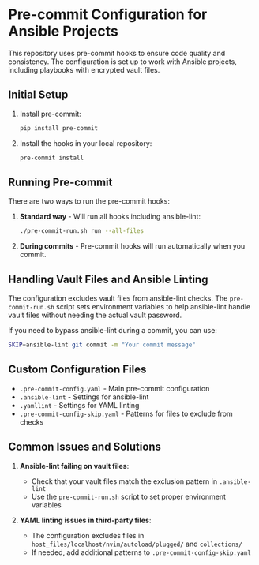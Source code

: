 # Pre-commit Configuration for Ansible Projects

This repository uses pre-commit hooks to ensure code quality and consistency. The configuration is set up to work with Ansible projects, including playbooks with encrypted vault files.

## Initial Setup

1. Install pre-commit:
   ```bash
   pip install pre-commit
   ```

2. Install the hooks in your local repository:
   ```bash
   pre-commit install
   ```

## Running Pre-commit

There are two ways to run the pre-commit hooks:

1. **Standard way** - Will run all hooks including ansible-lint:
   ```bash
   ./pre-commit-run.sh run --all-files
   ```

2. **During commits** - Pre-commit hooks will run automatically when you commit.

## Handling Vault Files and Ansible Linting

The configuration excludes vault files from ansible-lint checks. The `pre-commit-run.sh` script sets environment variables to help ansible-lint handle vault files without needing the actual vault password.

If you need to bypass ansible-lint during a commit, you can use:
```bash
SKIP=ansible-lint git commit -m "Your commit message"
```

## Custom Configuration Files

- `.pre-commit-config.yaml` - Main pre-commit configuration
- `.ansible-lint` - Settings for ansible-lint
- `.yamllint` - Settings for YAML linting
- `.pre-commit-config-skip.yaml` - Patterns for files to exclude from checks

## Common Issues and Solutions

1. **Ansible-lint failing on vault files**:
   - Check that your vault files match the exclusion pattern in `.ansible-lint`
   - Use the `pre-commit-run.sh` script to set proper environment variables

2. **YAML linting issues in third-party files**:
   - The configuration excludes files in `host_files/localhost/nvim/autoload/plugged/` and `collections/`
   - If needed, add additional patterns to `.pre-commit-config-skip.yaml` 